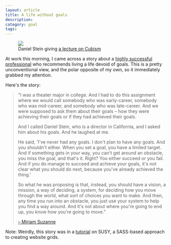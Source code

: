 ```yaml
---
layout: article
title: A life without goals
description:
category: goal
tags: 
---
```


<figure>
	<img src="https://s3.amazonaws.com/rtmup.com/blog_images/nogoals/daniel.jpg">
	<figcaption>Daniel Stein giving <a href="https://vimeo.com/34586419">a lecture on Cubism</a></figcaption>
</figure>

<p>At work this morning, I came across a story about a <a href="http://www.danielstein.org/cv.html">highly successful professional</a> who recommends living a life devoid of goals. This is a pretty unconventional view, and the polar opposite of my own, so it immediately grabbed my attention.</p>

<p>Here's the story:</p>

<blockquote>
<p>"I was a theater major in college. And I had to do this assignment where we would call somebody who was early-career, somebody who was mid-career, and somebody who was late-career. And we were supposed to ask them about their goals – how they were achieving their goals or if they had achieved their goals.</p>
<p>And I called Daniel Stein, who is a director in California, and I asked him about his goals. And he laughed at me.</p>
<p> He said, 'I've never had any goals. I don't plan to have any goals. And you shouldn't either. When you set a goal, you have a limited target. And if something gets in your way, you can't get around an obstacle, you miss the goal, and that's it. Right? You either succeed or you fail. And if you do manage to succeed and achieve your goals, it's not clear what you should do next, because you've already achieved the thing.'</p>
<p>So what he was proposing is that, instead, you should have a vision, a mission, a way of deciding, a system, for deciding how you move through the world, what sort of choices you want to make. And then, any time you run into an obstacle, you just use your system to help you find a way around. And it's not about where you're going to end up, you know how you're going to move."</p>
<citation><a href="https://twitter.com/mirisuzanne">– Miriam Suzanne</a></citation>
</blockquote>

<p>Note: Weirdly, this story was in a <a href="https://vimeo.com/93045089">tutorial</a> on SUSY, a SASS-based approach to creating website grids.</p>